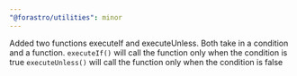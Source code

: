 ```yaml
---
"@forastro/utilities": minor
---
```


Added two functions executeIf and executeUnless.
Both take in a condition and a function.
`executeIf()` will call the function only when the condition is true
`executeUnless()` will call the function only when the condition is false
